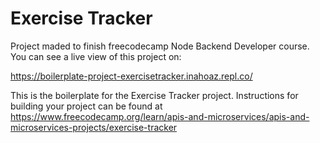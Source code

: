 # Exercise Tracker

Project maded to finish freecodecamp Node Backend Developer course. You can see a live view of this project on:

https://boilerplate-project-exercisetracker.inahoaz.repl.co/

This is the boilerplate for the Exercise Tracker project. Instructions for building your project can be found at https://www.freecodecamp.org/learn/apis-and-microservices/apis-and-microservices-projects/exercise-tracker
